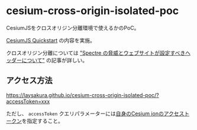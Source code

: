 # cesium-cross-origin-isolated-poc

CesiumJSをクロスオリジン分離環境で使えるかのPoC。

[CesiumJS Quickstart](https://cesium.com/learn/cesiumjs-learn/cesiumjs-quickstart/) の内容を実施。

クロスオリジン分離については ["Spectre の脅威とウェブサイトが設定すべきヘッダーについて"](https://blog.agektmr.com/2021/11/browser-security.html) の記事が詳しい。

## アクセス方法

<https://laysakura.github.io/cesium-cross-origin-isolated-poc/?accessToken=xxx>

ただし、 `accessToken` クエリパラメーターには[自身のCesium ionのアクセストークン](https://ion.cesium.com/tokens)を指定すること。
